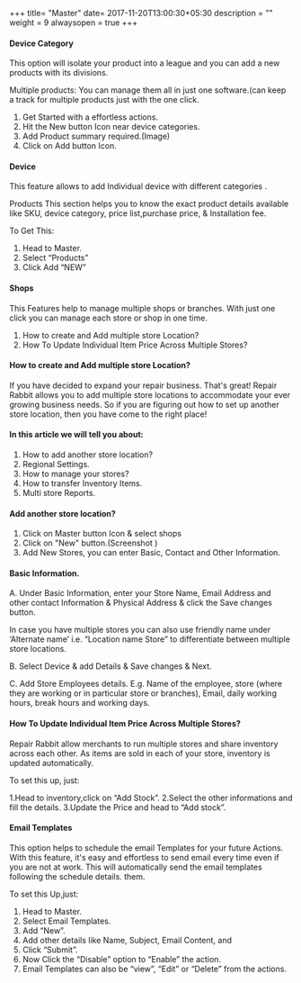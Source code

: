 +++
title= "Master"
date= 2017-11-20T13:00:30+05:30
description = ""
weight = 9
alwaysopen = true
+++


#### Device Category
This option will isolate your product into a league and you can add a new products with its divisions.

Multiple products: You can manage them all in just one software.(can keep a track for multiple products just with the one click.

1. Get Started with a effortless actions.
2. Hit the New button Icon near device categories.
3. Add Product summary required.(Image)
4. Click on Add button Icon.

#### Device
 This feature allows to add Individual device with different categories .

 Products This section helps you to know the exact product details available like SKU, device category, price list,purchase price, & Installation fee.

To Get This:

1. Head to Master.
2. Select “Products”
3. Click Add “NEW”

#### Shops
 
 This Features help to manage multiple shops or branches. With just one click you can manage each store or shop in one time.

1. How to create and Add multiple store Location?
2. How To Update Individual Item Price Across Multiple Stores?

#### How to create and Add multiple store Location?
 
 If you have decided to expand your repair business. That's great! Repair Rabbit allows you to add multiple store locations to accommodate your ever growing business needs. So if you are figuring out how to set up another store location, then you have come to the right place!

#### In this article we will tell you about:

1. How to add another store location?
2. Regional Settings.
3. How to manage your stores?
4. How to transfer Inventory Items.
5. Multi store Reports.

#### Add another store location?

1. Click on Master button Icon & select shops
2. Click on "New" button.(Screenshot )
3. Add New Stores, you can enter Basic, Contact and Other Information.

#### Basic Information.

A. Under Basic Information, enter your Store Name, Email Address and other contact Information & Physical Address & click the Save changes button.

 In case you have multiple stores you can also use friendly name under ‘Alternate name’ i.e. “Location name Store” to differentiate between multiple store locations.

B. Select Device & add Details & Save changes & Next.

C. Add Store Employees details. E.g. Name of the employee, store (where they are working or in particular store or branches), Email, daily working hours, break hours and working days.

#### How To Update Individual Item Price Across Multiple Stores? 

Repair Rabbit allow merchants to run multiple stores and share inventory across each other. As items are sold in each of your store, inventory is updated automatically.

To set this up, just:

1.Head to inventory,click on “Add Stock”.
2.Select the other informations and fill the details.
3.Update the Price and head to “Add stock”.

#### Email Templates

 This option helps to schedule the email Templates for your future Actions. With this feature, it's easy and effortless to send email every time even if you are not at work. This will automatically send the email templates following the schedule details. them.

To set this Up,just:

1. Head to Master.
2. Select Email Templates.
3. Add “New”.
4. Add other details like Name, Subject, Email Content, and
5. Click “Submit”.
6. Now Click the “Disable” option to “Enable” the action.
7. Email Templates can also be “view”, “Edit” or “Delete” from the actions.